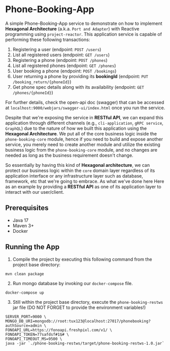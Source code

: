 # Phone-Booking-App

A simple Phone-Booking-App service to demonstrate on how to implement **Hexagonal Architecture** (a.k.a. `Port and Adapter`) with Reactive programming using `project-reactor`. 
This application service is capable of performing these following transactions:
1. Registering a user (endpoint: `POST /users`)
2. List all registered users (endpoint: `GET /users`)
3. Registering a phone (endpoint: `POST /phones`)
4. List all registered phones (endpoint: `GET /phones`)
5. User booking a phone (endpoint: `POST /bookings`)
6. User returning a phone by providing its **bookingId** (endpoint: `PUT /booking_return/{phoneId}`)
7. Get phone spec details along with its availability (endpoint: `GET /phones/{phoneId}`)

For further details, check the open-api doc (swagger) that can be accessed at `localhost:9000/webjars/swagger-ui/index.html` once you run the service.

Despite that we're exposing the service in **RESTful API**, we can expand this application through different channels (e.g., `cli-application`, `gRPC service`, `GraphQL`) 
due to the nature of how we built this application using the **Hexagonal Architecture**. 
We put all of the core business logic inside the `phone-booking-core` module, hence if you need to build and expose another service, you merely need to 
create another module and utilize the existing business logic from the `phone-booking-core` module, and no changes are needed as long as the business requirement doesn't change.

So essentially by having this kind of **Hexagonal architecture**, we can protect our business logic within the `core` domain layer
regardless of its application interface or any infrastructure layer such as database, framework, etc that we're going to embrace.
As what we've done here Here as an example by providing a **RESTful API** as one of its application layer to interact with our user/client.

## Prerequisites

- Java 17
- Maven 3+
- Docker

## Running the App

1. Compile the project by executing this following command from the project base directory:
```shell
mvn clean package
```
2. Run mongo database by invoking our `docker-compose` file.
```shell
docker-compose up
```
3. Still within the project base directory, execute the `phone-booking-restws` jar file (DO NOT FORGET to provide the environment variables!)
```shell
SERVER_PORT=9000 \
MONGO_DB_URI=mongodb://root:tux123@localhost:27017/phonebooking?authSource=admin \
FONOAPI_URL=https://fonoapi.freshpixl.com/v1/ \
FONOAPI_TOKEN=77safdsf#1$# \
FONOAPI_TIMEOUT_MS=9500 \
java -jar `./phone-booking-restws/target/phone-booking-restws-1.0.jar`
```
